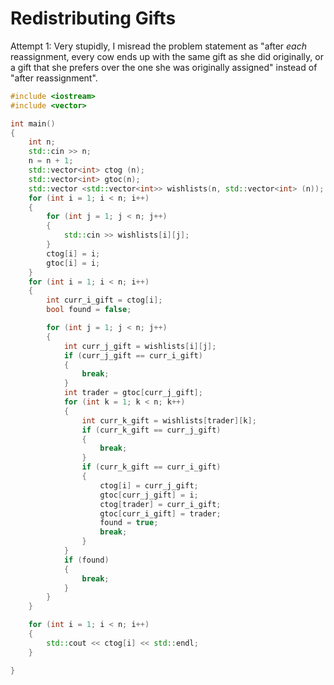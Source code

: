 # Redistributing Gifts

Attempt 1: Very stupidly, I misread the problem statement as "after _each_ reassignment, every cow ends up with the same gift as she did originally, or a gift that she prefers over the one she was originally assigned" instead of "after reassignment".&#x20;

```cpp
#include <iostream>
#include <vector>

int main()
{
	int n;
	std::cin >> n;
	n = n + 1;
	std::vector<int> ctog (n);
	std::vector<int> gtoc(n);
	std::vector <std::vector<int>> wishlists(n, std::vector<int> (n));
	for (int i = 1; i < n; i++)
	{
		for (int j = 1; j < n; j++)
		{
			std::cin >> wishlists[i][j];
		}
		ctog[i] = i;
		gtoc[i] = i;
	}
	for (int i = 1; i < n; i++)
	{
		int curr_i_gift = ctog[i];
		bool found = false;

		for (int j = 1; j < n; j++)
		{
			int curr_j_gift = wishlists[i][j];
			if (curr_j_gift == curr_i_gift)
			{
				break;
			}
			int trader = gtoc[curr_j_gift];
			for (int k = 1; k < n; k++)
			{
				int curr_k_gift = wishlists[trader][k];
				if (curr_k_gift == curr_j_gift)
				{
					break;
				}
				if (curr_k_gift == curr_i_gift)
				{	
					ctog[i] = curr_j_gift;
					gtoc[curr_j_gift] = i;
					ctog[trader] = curr_i_gift;
					gtoc[curr_i_gift] = trader;
					found = true;
					break;
				}
			}
			if (found)
			{
				break;
			}
		}
	}

	for (int i = 1; i < n; i++)
	{
		std::cout << ctog[i] << std::endl;
	}

}
```

\
&#x20;
